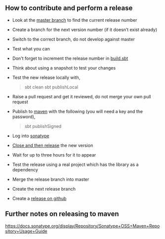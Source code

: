 ## How to contribute and perform a release

* Look at the [master branch](https://github.com/guardian/fastly-api-client/tree/master) to find the current release number
* Create a branch for the next version number (if it doesn’t exist already)
* Switch to the correct branch, do not develop against master
* Test what you can
* Don't forget to increment the release number in [build.sbt](https://github.com/guardian/fastly-api-client/blob/master/build.sbt)
* Think about using a snapshot to test your changes
* Test the new release locally with,

    > sbt clean
    > sbt publishLocal

* Raise a pull request and get it reviewed, do not merge your own pull request
* Publish to [maven](http://search.maven.org/#browse|948553587) with the following (you will need a key and the password),

    > sbt publishSigned

* Log into [sonatype](https://oss.sonatype.org/index.html)
* [Close and then release](https://docs.sonatype.org/display/Repository/Sonatype+OSS+Maven+Repository+Usage+Guide#SonatypeOSSMavenRepositoryUsageGuide-8a.ReleaseIt) the new version
* Wait for up to three hours for it to appear
* Test the release using a real project which has the library as a dependency
* Merge the release branch into master
* Create the next release branch
* Create a [release on github](https://github.com/guardian/fastly-api-client/releases)

## Further notes on releasing to maven
https://docs.sonatype.org/display/Repository/Sonatype+OSS+Maven+Repository+Usage+Guide

